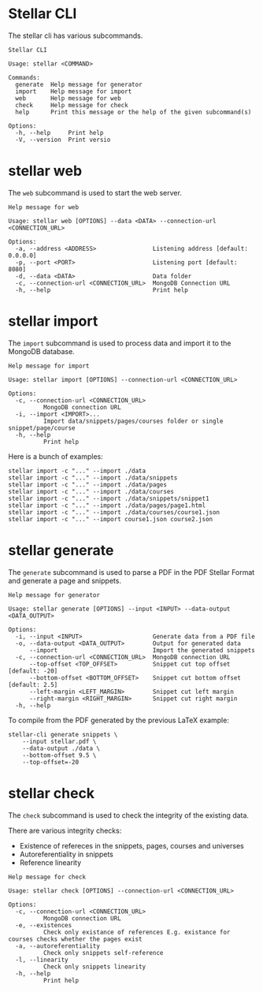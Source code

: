 # Stellar CLI

The stellar cli has various subcommands.
```
Stellar CLI

Usage: stellar <COMMAND>

Commands:
  generate  Help message for generator
  import    Help message for import
  web       Help message for web
  check     Help message for check
  help      Print this message or the help of the given subcommand(s)

Options:
  -h, --help     Print help
  -V, --version  Print versio
```

# stellar web

The `web` subcommand is used to start the web server.

```
Help message for web

Usage: stellar web [OPTIONS] --data <DATA> --connection-url <CONNECTION_URL>

Options:
  -a, --address <ADDRESS>                Listening address [default: 0.0.0.0]
  -p, --port <PORT>                      Listening port [default: 8080]
  -d, --data <DATA>                      Data folder
  -c, --connection-url <CONNECTION_URL>  MongoDB Connection URL
  -h, --help                             Print help
```

# stellar import

The `import` subcommand is used to process data and import it to the MongoDB database.

```
Help message for import

Usage: stellar import [OPTIONS] --connection-url <CONNECTION_URL>

Options:
  -c, --connection-url <CONNECTION_URL>
          MongoDB connection URL
  -i, --import <IMPORT>...
          Import data/snippets/pages/courses folder or single snippet/page/course
  -h, --help
          Print help
```

Here is a bunch of examples:
```
stellar import -c "..." --import ./data
stellar import -c "..." --import ./data/snippets
stellar import -c "..." --import ./data/pages
stellar import -c "..." --import ./data/courses
stellar import -c "..." --import ./data/snippets/snippet1
stellar import -c "..." --import ./data/pages/page1.html
stellar import -c "..." --import ./data/courses/course1.json
stellar import -c "..." --import course1.json course2.json
```

# stellar generate

The `generate` subcommand is used to parse a PDF in the PDF Stellar Format
and generate a page and snippets.

```
Help message for generator

Usage: stellar generate [OPTIONS] --input <INPUT> --data-output <DATA_OUTPUT>

Options:
  -i, --input <INPUT>                    Generate data from a PDF file
  -o, --data-output <DATA_OUTPUT>        Output for generated data
      --import                           Import the generated snippets
  -c, --connection-url <CONNECTION_URL>  MongoDB connection URL
      --top-offset <TOP_OFFSET>          Snippet cut top offset [default: -20]
      --bottom-offset <BOTTOM_OFFSET>    Snippet cut bottom offset [default: 2.5]
      --left-margin <LEFT_MARGIN>        Snippet cut left margin
      --right-margin <RIGHT_MARGIN>      Snippet cut right margin
  -h, --help
```

To compile from the PDF generated by the previous LaTeX example:
```
stellar-cli generate snippets \
    --input stellar.pdf \
    --data-output ./data \
    --bottom-offset 9.5 \
    --top-offset=-20
```

# stellar check

The `check` subcommand is used to check the integrity of the existing data.

There are various integrity checks:
+ Existence of refereces in the snippets, pages, courses and universes
+ Autoreferentiality in snippets
+ Reference linearity

```
Help message for check

Usage: stellar check [OPTIONS] --connection-url <CONNECTION_URL>

Options:
  -c, --connection-url <CONNECTION_URL>
          MongoDB connection URL
  -e, --existences
          Check only existance of references E.g. existance for courses checks whether the pages exist
  -a, --autoreferentiality
          Check only snippets self-reference
  -l, --linearity
          Check only snippets linearity
  -h, --help
          Print help
```